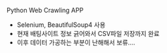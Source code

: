 Python Web Crawling APP

 - Selenium, BeautifulSoup4 사용
 - 현재 배팅사이트 정보 긁어와서 CSV파일 저장까지 완료
 - 이후 데이터 가공하는 부분이 난해해서 보류....